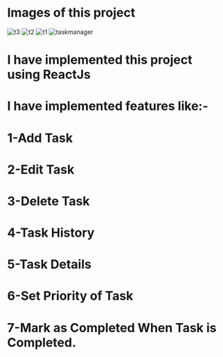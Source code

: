 # Images of this project 
![t3](https://github.com/user-attachments/assets/5f82c594-6e3b-43b4-9e4f-4d67461ea98a)
![t2](https://github.com/user-attachments/assets/19b22924-c96c-4c04-b45a-1147e0e242dc)
![t1](https://github.com/user-attachments/assets/df58e27a-949f-4286-b4af-39ba7fe9d6f6)
![taskmanager](https://github.com/user-attachments/assets/98079ebc-9800-46ad-b8f3-18408686ccfb)

# I have implemented this project using ReactJs 
# I have implemented features like:-
# 1-Add Task 
# 2-Edit Task
# 3-Delete Task
# 4-Task History
# 5-Task Details
# 6-Set Priority of Task
# 7-Mark as Completed When Task is Completed.
